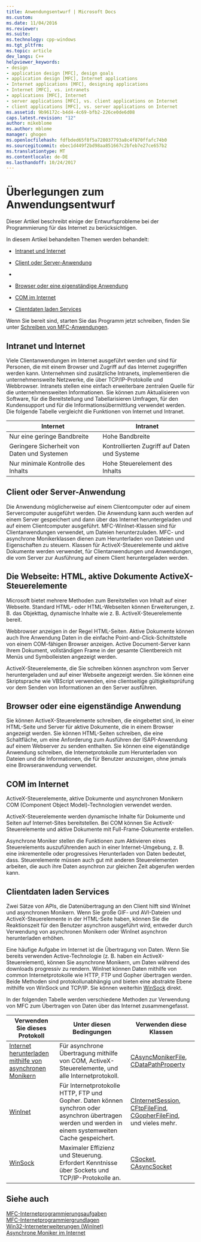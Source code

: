 ```yaml
---
title: Anwendungsentwurf | Microsoft Docs
ms.custom: 
ms.date: 11/04/2016
ms.reviewer: 
ms.suite: 
ms.technology: cpp-windows
ms.tgt_pltfrm: 
ms.topic: article
dev_langs: C++
helpviewer_keywords:
- design
- application design [MFC], design goals
- application design [MFC], Internet applications
- Internet applications [MFC], designing applications
- Internet [MFC], vs. intranets
- applications [MFC], Internet
- server applications [MFC], vs. client applications on Internet
- client applications [MFC], vs. server applications on Internet
ms.assetid: 9b96172c-b4d4-4c69-bfb2-226ce0de6d08
caps.latest.revision: "12"
author: mikeblome
ms.author: mblome
manager: ghogen
ms.openlocfilehash: fdfbded65f8f5a728037793a8c4f870ffafc74b0
ms.sourcegitcommit: ebec1d449f2bd98aa851667c2bfeb7e27ce657b2
ms.translationtype: MT
ms.contentlocale: de-DE
ms.lasthandoff: 10/24/2017
---
```

# <a name="application-design-choices"></a>Überlegungen zum Anwendungsentwurf
Dieser Artikel beschreibt einige der Entwurfsprobleme bei der Programmierung für das Internet zu berücksichtigen.  
  
 In diesem Artikel behandelten Themen werden behandelt:  
  
-   [Intranet und Internet](#_core_intranet_versus_internet)  
  
-   [Client oder Server-Anwendung](#_core_client_or_server_application)  
  
-   [](#_core_the_web_page)  
  
-   [Browser oder eine eigenständige Anwendung](#_core_browser_or_standalone)  
  
-   [COM im Internet](#_core_com_on_the_internet)  
  
-   [Clientdaten laden Services](#_core_client_data_download_services)  
  
 Wenn Sie bereit sind, starten Sie das Programm jetzt schreiben, finden Sie unter [Schreiben von MFC-Anwendungen](../mfc/writing-mfc-applications.md).  
  
##  <a name="_core_intranet_versus_internet"></a>Intranet und Internet  
 Viele Clientanwendungen im Internet ausgeführt werden und sind für Personen, die mit einem Browser und Zugriff auf das Internet zugegriffen werden kann. Unternehmen sind zusätzliche Intranets, implementieren die unternehmensweite Netzwerke, die über TCP/IP-Protokolle und Webbrowser. Intranets stellen eine einfach erweiterbare zentralen Quelle für die unternehmensweiten Informationen. Sie können zum Aktualisieren von Software, für die Bereitstellung und Tabellarisieren Umfragen, für den Kundensupport und für die Informationsübermittlung verwendet werden. Die folgende Tabelle vergleicht die Funktionen von Internet und Intranet.  
  
|Internet|Intranet|  
|--------------|--------------|  
|Nur eine geringe Bandbreite|Hohe Bandbreite|  
|Geringere Sicherheit von Daten und Systemen|Kontrollierten Zugriff auf Daten und Systeme|  
|Nur minimale Kontrolle des Inhalts|Hohe Steuerelement des Inhalts|  
  
##  <a name="_core_client_or_server_application"></a>Client oder Server-Anwendung  
 Die Anwendung möglicherweise auf einem Clientcomputer oder auf einem Servercomputer ausgeführt werden. Die Anwendung kann auch werden auf einem Server gespeichert und dann über das Internet heruntergeladen und auf einem Clientcomputer ausgeführt. MFC-WinInet-Klassen sind für Clientanwendungen verwendet, um Dateien herunterzuladen. MFC- und asynchrone Monikerklassen dienen zum Herunterladen von Dateien und Eigenschaften zu steuern. Klassen für ActiveX-Steuerelemente und aktive Dokumente werden verwendet, für Clientanwendungen und Anwendungen, die vom Server zur Ausführung auf einem Client heruntergeladen werden.  
  
##  <a name="_core_the_web_page"></a>Die Webseite: HTML, aktive Dokumente ActiveX-Steuerelemente  
 Microsoft bietet mehrere Methoden zum Bereitstellen von Inhalt auf einer Webseite. Standard HTML- oder HTML-Webseiten können Erweiterungen, z. B. das Objekttag, dynamische Inhalte wie z. B. ActiveX-Steuerelemente bereit.  
  
 Webbrowser anzeigen in der Regel HTML-Seiten. Aktive Dokumente können auch Ihre Anwendung Daten in die einfache Point-and-Click-Schnittstelle von einem COM-fähigen Browser anzeigen. Active Document-Server kann Ihrem Dokument, vollständigen Frame in der gesamte Clientbereich mit Menüs und Symbolleisten angezeigt werden.  
  
 ActiveX-Steuerelemente, die Sie schreiben können asynchron vom Server heruntergeladen und auf einer Webseite angezeigt werden. Sie können eine Skriptsprache wie VBScript verwenden, eine clientseitige gültigkeitsprüfung vor dem Senden von Informationen an den Server ausführen.  
  
##  <a name="_core_browser_or_standalone"></a>Browser oder eine eigenständige Anwendung  
 Sie können ActiveX-Steuerelemente schreiben, die eingebettet sind, in einer HTML-Seite und Server für aktive Dokumente, die in einem Browser angezeigt werden. Sie können HTML-Seiten schreiben, die eine Schaltfläche, um eine Anforderung zum Ausführen der ISAPI-Anwendung auf einem Webserver zu senden enthalten. Sie können eine eigenständige Anwendung schreiben, die Internetprotokolle zum Herunterladen von Dateien und die Informationen, die für Benutzer anzuzeigen, ohne jemals eine Browseranwendung verwendet.  
  
##  <a name="_core_com_on_the_internet"></a>COM im Internet  
 ActiveX-Steuerelemente, aktive Dokumente und asynchronen Monikern COM (Component Object Model)-Technologien verwendet werden.  
  
 ActiveX-Steuerelemente werden dynamische Inhalte für Dokumente und Seiten auf Internet-Sites bereitstellen. Bei COM können Sie ActiveX-Steuerelemente und aktive Dokumente mit Full-Frame-Dokumente erstellen.  
  
 Asynchrone Moniker stellen die Funktionen zum Aktivieren eines Steuerelements auszuführenden auch in einer Internet-Umgebung, z. B. eine inkrementelle oder progressives Herunterladen von Daten bedeutet, dass. Steuerelemente müssen auch gut mit anderen Steuerelementen arbeiten, die auch ihre Daten asynchron zur gleichen Zeit abgerufen werden kann.  
  
##  <a name="_core_client_data_download_services"></a>Clientdaten laden Services  
 Zwei Sätze von APIs, die Datenübertragung an den Client hilft sind WinInet und asynchronen Monikern. Wenn Sie große GIF- und AVI-Dateien und ActiveX-Steuerelemente in der HTML-Seite haben, können Sie die Reaktionszeit für den Benutzer asynchron ausgeführt wird, entweder durch Verwendung von asynchronen Monikern oder WinInet asynchron herunterladen erhöhen.  
  
 Eine häufige Aufgabe im Internet ist die Übertragung von Daten. Wenn Sie bereits verwenden Active-Technologie (z. B. haben ein ActiveX-Steuerelement), können Sie asynchrone Monikern, um Daten während des downloads progressiv zu rendern. WinInet können Daten mithilfe von common Internetprotokolle wie HTTP, FTP und Gopher übertragen werden. Beide Methoden sind protokollunabhängig und bieten eine abstrakte Ebene mithilfe von WinSock und TCP/IP. Sie können weiterhin [WinSock](../mfc/windows-sockets-in-mfc.md) direkt.  
  
 In der folgenden Tabelle werden verschiedene Methoden zur Verwendung von MFC zum Übertragen von Daten über das Internet zusammengefasst.  
  
|Verwenden Sie dieses Protokoll|Unter diesen Bedingungen|Verwenden diese Klassen|  
|-----------------------|----------------------------|-------------------------|  
|[Internet herunterladen mithilfe von asynchronen Monikern](../mfc/asynchronous-monikers-on-the-internet.md)|Für asynchrone Übertragung mithilfe von COM, ActiveX-Steuerelemente, und alle Internetprotokoll.|[CAsyncMonikerFile](../mfc/reference/casyncmonikerfile-class.md), [CDataPathProperty](../mfc/reference/cdatapathproperty-class.md)|  
|[WinInet](../mfc/win32-internet-extensions-wininet.md)|Für Internetprotokolle HTTP, FTP und Gopher. Daten können synchron oder asynchron übertragen werden und werden in einem systemweiten Cache gespeichert.|[CInternetSession](../mfc/reference/cinternetsession-class.md), [CFtpFileFind](../mfc/reference/cftpfilefind-class.md), [CGopherFileFind](../mfc/reference/cgopherfilefind-class.md), und vieles mehr.|  
|[WinSock](../mfc/windows-sockets-in-mfc.md)|Maximaler Effizienz und Steuerung. Erfordert Kenntnisse über Sockets und TCP/IP-Protokolle an.|[CSocket](../mfc/reference/csocket-class.md), [CAsyncSocket](../mfc/reference/casyncsocket-class.md)|  
  
## <a name="see-also"></a>Siehe auch  
 [MFC-Internetprogrammierungsaufgaben](../mfc/mfc-internet-programming-tasks.md)   
 [MFC-Internetprogrammiergrundlagen](../mfc/mfc-internet-programming-basics.md)   
 [Win32-Interneterweiterungen (WinInet)](../mfc/win32-internet-extensions-wininet.md)   
 [Asynchrone Moniker im Internet](../mfc/asynchronous-monikers-on-the-internet.md)

